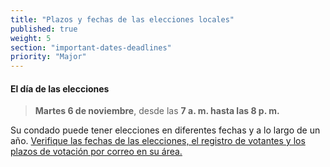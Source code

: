 ```yaml
---
title: "Plazos y fechas de las elecciones locales"
published: true
weight: 5
section: "important-dates-deadlines"
priority: "Major"
---
```

#### El día de las elecciones  
> **Martes 6 de noviembre**, desde las **7 a. m. hasta las 8 p. m.**  

Su condado puede tener elecciones en diferentes fechas y a lo largo de un año. [Verifique las fechas de las elecciones, el registro de votantes y los plazos de votación por correo en su área.](http://www.sos.ca.gov/elections/)